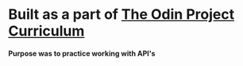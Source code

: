 <h1>Built as a part of <a href='theodinproject.com'>The Odin Project Curriculum</a></h1>
<h4>Purpose was to practice working with API's</h4>
